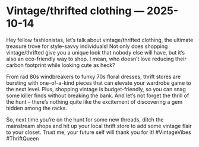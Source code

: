# Vintage/thrifted clothing — 2025-10-14

Hey fellow fashionistas, let’s talk about vintage/thrifted clothing, the ultimate treasure trove for style-savvy individuals! Not only does shopping vintage/thrifted give you a unique look that nobody else will have, but it’s also an eco-friendly way to shop. I mean, who doesn’t love reducing their carbon footprint while looking cute as heck?

From rad 80s windbreakers to funky 70s floral dresses, thrift stores are bursting with one-of-a-kind pieces that can elevate your wardrobe game to the next level. Plus, shopping vintage is budget-friendly, so you can snag some killer finds without breaking the bank. And let’s not forget the thrill of the hunt – there’s nothing quite like the excitement of discovering a gem hidden among the racks.

So, next time you’re on the hunt for some new threads, ditch the mainstream shops and hit up your local thrift store to add some vintage flair to your closet. Trust me, your future self will thank you for it! #VintageVibes #ThriftQueen